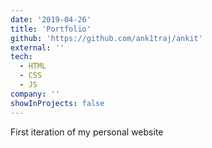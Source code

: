 ```yaml
---
date: '2019-04-26'
title: 'Portfolio'
github: 'https://github.com/ank1traj/ankit'
external: ''
tech:
  - HTML
  - CSS
  - JS
company: ''
showInProjects: false
---
```


First iteration of my personal website

